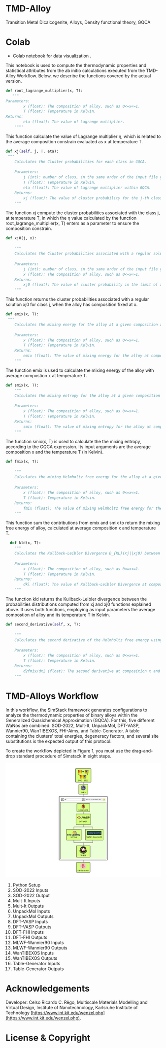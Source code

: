 # TMD-Alloy
Transition Metal Dicalcogenite, Alloys, Density functional theory, GQCA

# Colab

- Colab notebook for data visualization .

This notebook is used to compute the thermodynamic properties and statistical attributes from the ab initio calculations executed from the TMD-Alloy Workflow. Below, we describe the functions covered by the actual version.

```python
def root_lagrange_multiplier(x, T):
   """
Parameters:
        x (float): The composition of alloy, such as 0<=x<=1.
        T (float): Temperature in Kelvin.
Returns:
        eta (float): The value of Lagrange multiplier.
    """'
```

This function calculate the value of Lagrange multiplier η, which is related to the average composition constrain evaluated as x at temperature T.

```python
def xj(self, j, T, eta):
 """
    Calculates the Cluster probabilities for each class in GQCA.

    Parameters:
        j (int): number of class, in the same order of the input file gqca_inputs.yml.
        T (float): Temperature in Kelvin.
        eta (float): The value of Lagrange multiplier within GQCA.
    Returns:
        xj (float): The value of cluster probability for the j-th class of alloy.
    """
```

The function xj compute the cluster probabilities associated with the class j, at temperature T, in which the η value calculated by the function root_lagrange_multiplier(x, T) enters as a parameter to ensure the composition constrain.

```python
def xj0(j, x):

    """
    Calculates the Cluster probabilities associated with a regular solution.

    Parameters:
        j (int): number of class, in the same order of the input file gqca_inputs.yml.
        x (float): The composition of alloy, such as 0<=x<=1.
    Returns:
        xj0 (float): The value of cluster probability in the limit of a regular solution for the j-th class of alloy.
    """
```

This function returns the cluster probabilities associated with a regular solution xj0 for class j, when the alloy has composition fixed at x.

```python
def emix(x, T):
 """
    Calculates the mixing energy for the alloy at a given composition and temperature.

    Parameters:
        x (float): The composition of alloy, such as 0<=x<=1.
        T (float): Temperature in Kelvin.
    Returns:
        emix (float): The value of mixing energy for the alloy at composition x and temperature T.
    """
```

The function emix is used to calculate the mixing energy of the alloy with average compostion x at temperature T.

```python
def smix(x, T):
    """
    Calculates the mixing entropy for the alloy at a given composition and temperature.

    Parameters:
        x (float): The composition of alloy, such as 0<=x<=1.
        T (float): Temperature in Kelvin.
    Returns:
        smix (float): The value of mixing entropy for the alloy at composition x and temperature T.
    """
```


The function smix(x, T) is used to calculate the the mixing entropy, according to the GQCA expression. Its input arguments are the average composition x and the temperature T (in Kelvin).

```python
def fmix(x, T):

    """
    Calculates the mixing Helmholtz free energy for the alloy at a given composition and temperature.

    Parameters:
        x (float): The composition of alloy, such as 0<=x<=1.
        T (float): Temperature in Kelvin.
    Returns:
        fmix (float): The value of mixing Helmholtz free energy for the alloy at composition x and temperature T.
    """
```

This function sum the contributions from emix and smix to return the mixing free energy of alloy, calculated at average composition x and temperature T.

```python
  def kld(x, T):
    """
    Calculates the Kullback-Leibler Divergence D_{KL}(xj||xj0) between the xj and xj0 probability distributions.

    Parameters:
        x (float): The composition of alloy, such as 0<=x<=1.
        T (float): Temperature in Kelvin.
    Returns:
        dkl (float): The value of Kullback-Leibler Divergence at composition x and temperature T.
    """
```

The function kld returns the Kullback-Leibler divergence between the probabilities distributions computed from xj and xj0 functions explained above. It uses both functions, employing as input parameters the average compostion of alloy and its temperature T in Kelvin.

```python
def second_derivative(self, x, T):

    """
    Calculates the second derivative of the Helmholtz free energy using finite differences

    Parameters:
        x (float): The composition of alloy, such as 0<=x<=1.
        T (float): Temperature in Kelvin.
    Returns:
        d2fmix/dx2 (float): The second derivative at composition x and temperature T.
    """
```

# TMD-Alloys Workflow

In this workflow, the SimStack framework generates configurations to analyze the thermodynamic properties of binary alloys within the Generalized Quasichemical Approximation (GQCA). For this, five different WaNos are combined: SOD-2022, Mult-It, UnpackMol, DFT-VASP, Wannier90, WanTIBEXOS, FHI-Aims, and Table-Generator. A table containing the clusters' total energies, degeneracy factors, and several site substitutions is the expected output of this protocol.

To create the workflow depicted in Figure 1, you must use the drag-and-drop standard procedure of Simstack in eight steps.  

![Workflow](workflow_test.png)


1. Python Setup
2. SOD-2022 Inputs
3. SOD-2022 Output
4. Mult-It Inputs
5. Mult-It Outputs
6. UnpackMol Inputs
7. UnpackMol Outputs
8. DFT-VASP Inputs
9. DFT-VASP Outputs
10. DFT-FHI Inputs
11. DFT-FHI Outputs
12. MLWF-Wannier90 Inputs
13. MLWF-Wannier90 Outputs
14. WanTIBEXOS Inputs
15. WanTIBEXOS Outputs
16. Table-Generator Inputs
17. Table-Generator Outputs

# Acknowledgements
Developer: Celso Ricardo C. Rêgo, Multiscale Materials Modelling and Virtual Design, Institute of Nanotechnology, Karlsruhe Institute of Technology [https://www.int.kit.edu/wenzel.php](https://www.int.kit.edu/wenzel.php).
# License & Copyright
